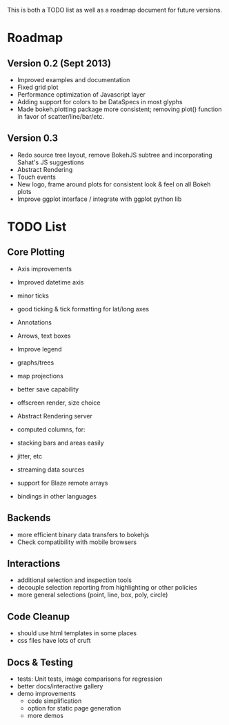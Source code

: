 This is both a TODO list as well as a roadmap document for future versions.

Roadmap
=======

Version 0.2 (Sept 2013)
-----------------------

 * Improved examples and documentation
 * Fixed grid plot
 * Performance optimization of Javascript layer
 * Adding support for colors to be DataSpecs in most glyphs
 * Made bokeh.plotting package more consistent; removing plot() function in favor of scatter/line/bar/etc.

Version 0.3
-----------

 * Redo source tree layout, remove BokehJS subtree and incorporating Sahat's JS suggestions
 * Abstract Rendering
 * Touch events
 * New logo, frame around plots for consistent look & feel on all Bokeh plots
 * Improve ggplot interface / integrate with ggplot python lib


TODO List
=========

Core Plotting
-------------

 * Axis improvements

  * Improved datetime axis
  * minor ticks
  * good ticking & tick formatting for lat/long axes

 * Annotations

  * Arrows, text boxes
  * Improve legend

 * graphs/trees
 * map projections
 * better save capability
 * offscreen render, size choice
 * Abstract Rendering server
 * computed columns, for:

  * stacking bars and areas easily
  * jitter, etc

 * streaming data sources
 * support for Blaze remote arrays
 * bindings in other languages


Backends
--------

 * more efficient binary data transfers to bokehjs
 * Check compatibility with mobile browsers


Interactions
------------
 * additional selection and inspection tools
 * decouple selection reporting from highlighting or other policies
 * more general selections (point, line, box, poly, circle)


Code Cleanup
------------

 * should use html templates in some places
 * css files have lots of cruft

Docs & Testing
--------------

 * tests: Unit tests, image comparisons for regression
 * better docs/interactive gallery
 * demo improvements
   * code simplification
   * option for static page generation
   * more demos


